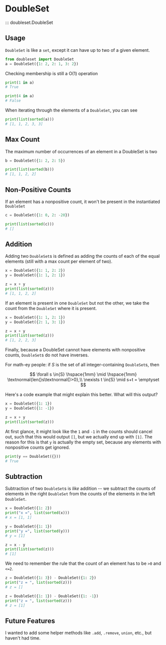 # DoubleSet

::: doubleset.DoubleSet

## Usage

`DoubleSet` is like a `set`, except it can have up to two of a given element.

```python linenums="1"
from doubleset import DoubleSet
a = DoubleSet({1: 2, 2: 1, 3: 2})
```

Checking membership is still a O(1) operation

```python linenums="3"
print(1 in a)
# True

print(4 in a)
# False
```

When iterating through the elements of a `DoubleSet`, you can see

```python linenums="8"
print(list(sorted(a)))
# [1, 1, 2, 3, 3]
```

## Max Count

The maximum number of occurrences of an element in a DoubleSet is two

```python linenums="1"
b = DoubleSet({1: 2, 2: 5})

print(list(sorted(b)))
# [1, 1, 2, 2]
```

## Non-Positive Counts

If an element has a nonpositive count, it won't be present in the instantiated `DoubleSet`

```python linenums="1"
c = DoubleSet({1: 0, 2: -20})

print(list(sorted(c)))
# []
```

## Addition

Adding two `DoubleSet`s is defined as adding the counts of each of the equal elements (still with a max count per element of two).

```python linenums="1"
x = DoubleSet({1: 1, 2: 2})
y = DoubleSet({1: 1, 2: 1})

z = x + y
print(list(sorted(z)))
# [1, 1, 2, 2]
```

If an element is present in one `DoubleSet` but not the other, we take the count from the `DoubleSet` where it is present.

```python linenums="1"
x = DoubleSet({1: 1, 2: 1})
y = DoubleSet({2: 1, 3: 1})

z = x + y
print(list(sorted(z)))
# [1, 2, 2, 3]
```

Finally, because a DoubleSet cannot have elements with nonpositive counts, `DoubleSet`s do not have inverses.

For math-ey people: if $S$ is the set of all integer-containing `DoubleSet`s, then

$$
\forall s \in{S} \hspace{1mm} \mid \hspace{1mm} \textnormal{len(}s\textnormal{)>0},\\
\nexists t \in{S} \mid s+t = \emptyset
$$

Here's a code example that might explain this better. What will this output?

```python linenums="1"
x = DoubleSet({1: 1})
y = DoubleSet({1: -1})

z = x + y
print(list(sorted(z)))
```

At first glance, it might look like the `1` and `-1` in the counts should cancel out, such that this would output `[]`, but we actually end up with `[1]`. The reason for this is that `y` is actually the empty set, because any elements with nonpositive counts get ignored.

```python linenums="6"
print(y == DoubleSet({}))
# True
```

## Subtraction

Subtraction of two `DoubleSet`s is _like_ addition -- we subtract the counts of elements in the right `DoubleSet` from the counts of the elements in the left `DoubleSet`.

```python linenums="1"
x = DoubleSet({1: 2})
print("x =", list(sorted(x)))
# x = [1, 1]

y = DoubleSet({1: 1})
print("y =", list(sorted(y)))
# y = [1]

z = x - y
print(list(sorted(z)))
# [1]
```

We need to remember the rule that the count of an element has to be `>0` and `<=2`.

```python linenums="1"
z = DoubleSet({1: 3}) - DoubleSet({1: 2})
print("z = ", list(sorted(z)))
# z = []

z = DoubleSet({1: 1}) - DoubleSet({1: -1})
print("z = ", list(sorted(z)))
# z = [1]
```

## Future Features

I wanted to add some helper methods like `.add`, `.remove`, `union`, etc., but haven't had time.

